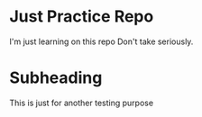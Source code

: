 # Just Practice Repo

I'm just learning on this repo
Don't take seriously.

# Subheading

This is just for another testing purpose
